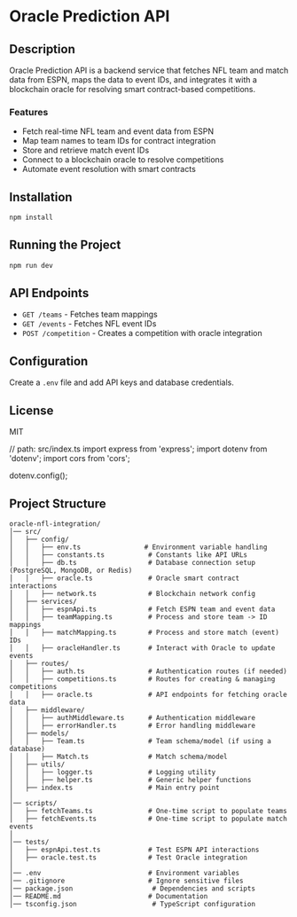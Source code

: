 # Oracle Prediction API

## Description
Oracle Prediction API is a backend service that fetches NFL team and match data from ESPN, maps the data to event IDs, and integrates it with a blockchain oracle for resolving smart contract-based competitions.

### Features
- Fetch real-time NFL team and event data from ESPN
- Map team names to team IDs for contract integration
- Store and retrieve match event IDs
- Connect to a blockchain oracle to resolve competitions
- Automate event resolution with smart contracts

## Installation
```sh
npm install
```

## Running the Project
```sh
npm run dev
```

## API Endpoints
- `GET /teams` - Fetches team mappings
- `GET /events` - Fetches NFL event IDs
- `POST /competition` - Creates a competition with oracle integration

## Configuration
Create a `.env` file and add API keys and database credentials.

## License
MIT

// path: src/index.ts
import express from 'express';
import dotenv from 'dotenv';
import cors from 'cors';

dotenv.config();

## Project Structure
```
oracle-nfl-integration/
│── src/
│   ├── config/
│   │   ├── env.ts                # Environment variable handling
│   │   ├── constants.ts           # Constants like API URLs
│   │   ├── db.ts                  # Database connection setup (PostgreSQL, MongoDB, or Redis)
│   │   ├── oracle.ts              # Oracle smart contract interactions
│   │   ├── network.ts             # Blockchain network config
│   ├── services/
│   │   ├── espnApi.ts             # Fetch ESPN team and event data
│   │   ├── teamMapping.ts         # Process and store team -> ID mappings
│   │   ├── matchMapping.ts        # Process and store match (event) IDs
│   │   ├── oracleHandler.ts       # Interact with Oracle to update events
│   ├── routes/
│   │   ├── auth.ts                # Authentication routes (if needed)
│   │   ├── competitions.ts        # Routes for creating & managing competitions
│   │   ├── oracle.ts              # API endpoints for fetching oracle data
│   ├── middleware/
│   │   ├── authMiddleware.ts      # Authentication middleware
│   │   ├── errorHandler.ts        # Error handling middleware
│   ├── models/
│   │   ├── Team.ts                # Team schema/model (if using a database)
│   │   ├── Match.ts               # Match schema/model
│   ├── utils/
│   │   ├── logger.ts              # Logging utility
│   │   ├── helper.ts              # Generic helper functions
│   ├── index.ts                   # Main entry point
│
│── scripts/
│   ├── fetchTeams.ts              # One-time script to populate teams
│   ├── fetchEvents.ts             # One-time script to populate match events
│
│── tests/
│   ├── espnApi.test.ts            # Test ESPN API interactions
│   ├── oracle.test.ts             # Test Oracle integration
│
│── .env                           # Environment variables
│── .gitignore                     # Ignore sensitive files
│── package.json                    # Dependencies and scripts
│── README.md                      # Documentation
│── tsconfig.json                   # TypeScript configuration
```